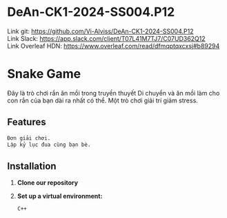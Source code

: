 # DeAn-CK1-2024-SS004.P12

Link git: https://github.com/Vi-Alviss/DeAn-CK1-2024-SS004.P12  
Link Slack: https://app.slack.com/client/T07L41M7TJ7/C07UD362Q12  
Link Overleaf HDN: https://www.overleaf.com/read/dfmqptqxcxsj#b89294

# Snake Game
Đây là trò chơi rắn ăn mồi trong truyền thuyết
Di chuyển và ăn mồi làm cho con rắn của bạn dài ra nhất có thể.
Một trò chơi giải trí giảm stress.

## Features
```sh
Đơn giải chơi.
Lập kỷ lục đua cùng bạn bè.
```
## Installation

1. **Clone our repository**

2. **Set up a virtual environment:**
   ```sh
   C++
```
